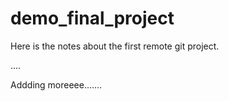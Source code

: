 # demo_final_project

Here is the notes about the first remote git project.

....

Addding moreeee.......